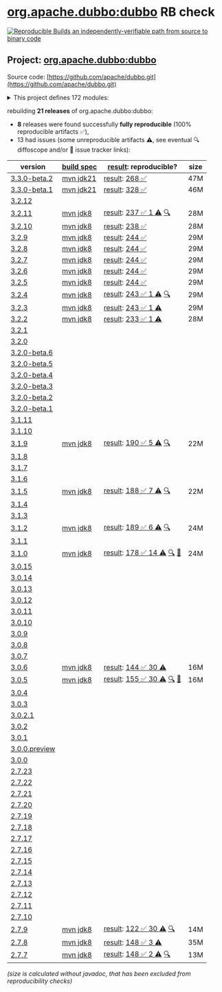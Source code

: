 [org.apache.dubbo:dubbo](https://central.sonatype.com/artifact/org.apache.dubbo/dubbo/versions) RB check
=======

[![Reproducible Builds](https://reproducible-builds.org/images/logos/rb.svg) an independently-verifiable path from source to binary code](https://reproducible-builds.org/)

## Project: [org.apache.dubbo:dubbo](https://central.sonatype.com/artifact/org.apache.dubbo/dubbo/versions)

Source code: [https://github.com/apache/dubbo.git](https://github.com/apache/dubbo.git)

<details><summary>This project defines 172 modules:</summary>

* [org.apache.dubbo:dubbo](https://central.sonatype.com/artifact/org.apache.dubbo/dubbo/3.3.0-beta.2)
* [org.apache.dubbo:dubbo-all-shaded](https://central.sonatype.com/artifact/org.apache.dubbo/dubbo-all-shaded/3.3.0-beta.2)
* [org.apache.dubbo:dubbo-auth](https://central.sonatype.com/artifact/org.apache.dubbo/dubbo-auth/3.3.0-beta.2)
* [org.apache.dubbo:dubbo-bom](https://central.sonatype.com/artifact/org.apache.dubbo/dubbo-bom/3.3.0-beta.2)
* [org.apache.dubbo:dubbo-cluster](https://central.sonatype.com/artifact/org.apache.dubbo/dubbo-cluster/3.3.0-beta.2)
* [org.apache.dubbo:dubbo-common](https://central.sonatype.com/artifact/org.apache.dubbo/dubbo-common/3.3.0-beta.2)
* [org.apache.dubbo:dubbo-compatible](https://central.sonatype.com/artifact/org.apache.dubbo/dubbo-compatible/3.3.0-beta.2)
* [org.apache.dubbo:dubbo-compiler](https://central.sonatype.com/artifact/org.apache.dubbo/dubbo-compiler/3.3.0-beta.2)
* [org.apache.dubbo:dubbo-config](https://central.sonatype.com/artifact/org.apache.dubbo/dubbo-config/3.3.0-beta.2)
* [org.apache.dubbo:dubbo-config-api](https://central.sonatype.com/artifact/org.apache.dubbo/dubbo-config-api/3.3.0-beta.2)
* [org.apache.dubbo:dubbo-config-spring](https://central.sonatype.com/artifact/org.apache.dubbo/dubbo-config-spring/3.3.0-beta.2)
* [org.apache.dubbo:dubbo-config-spring6](https://central.sonatype.com/artifact/org.apache.dubbo/dubbo-config-spring6/3.3.0-beta.2)
* [org.apache.dubbo:dubbo-configcenter](https://central.sonatype.com/artifact/org.apache.dubbo/dubbo-configcenter/3.3.0-beta.2)
* [org.apache.dubbo:dubbo-configcenter-apollo](https://central.sonatype.com/artifact/org.apache.dubbo/dubbo-configcenter-apollo/3.3.0-beta.2)
* [org.apache.dubbo:dubbo-configcenter-consul](https://central.sonatype.com/artifact/org.apache.dubbo/dubbo-configcenter-consul/3.3.0-beta.2)
* [org.apache.dubbo:dubbo-configcenter-etcd](https://central.sonatype.com/artifact/org.apache.dubbo/dubbo-configcenter-etcd/3.3.0-beta.2)
* [org.apache.dubbo:dubbo-configcenter-file](https://central.sonatype.com/artifact/org.apache.dubbo/dubbo-configcenter-file/3.3.0-beta.2)
* [org.apache.dubbo:dubbo-configcenter-nacos](https://central.sonatype.com/artifact/org.apache.dubbo/dubbo-configcenter-nacos/3.3.0-beta.2)
* [org.apache.dubbo:dubbo-configcenter-zookeeper](https://central.sonatype.com/artifact/org.apache.dubbo/dubbo-configcenter-zookeeper/3.3.0-beta.2)
* [org.apache.dubbo:dubbo-container](https://central.sonatype.com/artifact/org.apache.dubbo/dubbo-container/3.3.0-beta.2)
* [org.apache.dubbo:dubbo-container-api](https://central.sonatype.com/artifact/org.apache.dubbo/dubbo-container-api/3.3.0-beta.2)
* [org.apache.dubbo:dubbo-container-log4j](https://central.sonatype.com/artifact/org.apache.dubbo/dubbo-container-log4j/3.3.0-beta.2)
* [org.apache.dubbo:dubbo-container-logback](https://central.sonatype.com/artifact/org.apache.dubbo/dubbo-container-logback/3.3.0-beta.2)
* [org.apache.dubbo:dubbo-container-spring](https://central.sonatype.com/artifact/org.apache.dubbo/dubbo-container-spring/3.3.0-beta.2)
* [org.apache.dubbo:dubbo-dependencies](https://central.sonatype.com/artifact/org.apache.dubbo/dubbo-dependencies/3.3.0-beta.2)
* [org.apache.dubbo:dubbo-dependencies-bom](https://central.sonatype.com/artifact/org.apache.dubbo/dubbo-dependencies-bom/3.3.0-beta.2)
* [org.apache.dubbo:dubbo-dependencies-zookeeper](https://central.sonatype.com/artifact/org.apache.dubbo/dubbo-dependencies-zookeeper/3.3.0-beta.2)
* [org.apache.dubbo:dubbo-dependencies-zookeeper-curator5](https://central.sonatype.com/artifact/org.apache.dubbo/dubbo-dependencies-zookeeper-curator5/3.3.0-beta.2)
* [org.apache.dubbo:dubbo-distribution](https://central.sonatype.com/artifact/org.apache.dubbo/dubbo-distribution/3.3.0-beta.2)
* [org.apache.dubbo:dubbo-filter](https://central.sonatype.com/artifact/org.apache.dubbo/dubbo-filter/3.3.0-beta.2)
* [org.apache.dubbo:dubbo-filter-cache](https://central.sonatype.com/artifact/org.apache.dubbo/dubbo-filter-cache/3.3.0-beta.2)
* [org.apache.dubbo:dubbo-filter-validation](https://central.sonatype.com/artifact/org.apache.dubbo/dubbo-filter-validation/3.3.0-beta.2)
* [org.apache.dubbo:dubbo-kubernetes](https://central.sonatype.com/artifact/org.apache.dubbo/dubbo-kubernetes/3.3.0-beta.2)
* [org.apache.dubbo:dubbo-maven-plugin](https://central.sonatype.com/artifact/org.apache.dubbo/dubbo-maven-plugin/3.3.0-beta.2)
* [org.apache.dubbo:dubbo-metadata](https://central.sonatype.com/artifact/org.apache.dubbo/dubbo-metadata/3.3.0-beta.2)
* [org.apache.dubbo:dubbo-metadata-api](https://central.sonatype.com/artifact/org.apache.dubbo/dubbo-metadata-api/3.3.0-beta.2)
* [org.apache.dubbo:dubbo-metadata-definition-protobuf](https://central.sonatype.com/artifact/org.apache.dubbo/dubbo-metadata-definition-protobuf/3.3.0-beta.2)
* [org.apache.dubbo:dubbo-metadata-processor](https://central.sonatype.com/artifact/org.apache.dubbo/dubbo-metadata-processor/3.3.0-beta.2)
* [org.apache.dubbo:dubbo-metadata-report-consul](https://central.sonatype.com/artifact/org.apache.dubbo/dubbo-metadata-report-consul/3.3.0-beta.2)
* [org.apache.dubbo:dubbo-metadata-report-etcd](https://central.sonatype.com/artifact/org.apache.dubbo/dubbo-metadata-report-etcd/3.3.0-beta.2)
* [org.apache.dubbo:dubbo-metadata-report-nacos](https://central.sonatype.com/artifact/org.apache.dubbo/dubbo-metadata-report-nacos/3.3.0-beta.2)
* [org.apache.dubbo:dubbo-metadata-report-redis](https://central.sonatype.com/artifact/org.apache.dubbo/dubbo-metadata-report-redis/3.3.0-beta.2)
* [org.apache.dubbo:dubbo-metadata-report-zookeeper](https://central.sonatype.com/artifact/org.apache.dubbo/dubbo-metadata-report-zookeeper/3.3.0-beta.2)
* [org.apache.dubbo:dubbo-metadata-rest](https://central.sonatype.com/artifact/org.apache.dubbo/dubbo-metadata-rest/3.3.0-beta.2)
* [org.apache.dubbo:dubbo-metrics](https://central.sonatype.com/artifact/org.apache.dubbo/dubbo-metrics/3.3.0-beta.2)
* [org.apache.dubbo:dubbo-metrics-api](https://central.sonatype.com/artifact/org.apache.dubbo/dubbo-metrics-api/3.3.0-beta.2)
* [org.apache.dubbo:dubbo-metrics-config-center](https://central.sonatype.com/artifact/org.apache.dubbo/dubbo-metrics-config-center/3.3.0-beta.2)
* [org.apache.dubbo:dubbo-metrics-default](https://central.sonatype.com/artifact/org.apache.dubbo/dubbo-metrics-default/3.3.0-beta.2)
* [org.apache.dubbo:dubbo-metrics-event](https://central.sonatype.com/artifact/org.apache.dubbo/dubbo-metrics-event/3.3.0-beta.2)
* [org.apache.dubbo:dubbo-metrics-metadata](https://central.sonatype.com/artifact/org.apache.dubbo/dubbo-metrics-metadata/3.3.0-beta.2)
* [org.apache.dubbo:dubbo-metrics-netty](https://central.sonatype.com/artifact/org.apache.dubbo/dubbo-metrics-netty/3.3.0-beta.2)
* [org.apache.dubbo:dubbo-metrics-prometheus](https://central.sonatype.com/artifact/org.apache.dubbo/dubbo-metrics-prometheus/3.3.0-beta.2)
* [org.apache.dubbo:dubbo-metrics-registry](https://central.sonatype.com/artifact/org.apache.dubbo/dubbo-metrics-registry/3.3.0-beta.2)
* [org.apache.dubbo:dubbo-monitor](https://central.sonatype.com/artifact/org.apache.dubbo/dubbo-monitor/3.3.0-beta.2)
* [org.apache.dubbo:dubbo-monitor-api](https://central.sonatype.com/artifact/org.apache.dubbo/dubbo-monitor-api/3.3.0-beta.2)
* [org.apache.dubbo:dubbo-monitor-common](https://central.sonatype.com/artifact/org.apache.dubbo/dubbo-monitor-common/3.3.0-beta.2)
* [org.apache.dubbo:dubbo-monitor-default](https://central.sonatype.com/artifact/org.apache.dubbo/dubbo-monitor-default/3.3.0-beta.2)
* [org.apache.dubbo:dubbo-nacos-spring-boot-starter](https://central.sonatype.com/artifact/org.apache.dubbo/dubbo-nacos-spring-boot-starter/3.3.0-beta.2)
* [org.apache.dubbo:dubbo-native](https://central.sonatype.com/artifact/org.apache.dubbo/dubbo-native/3.3.0-beta.2)
* [org.apache.dubbo:dubbo-native-plugin](https://central.sonatype.com/artifact/org.apache.dubbo/dubbo-native-plugin/3.3.0-beta.2)
* [org.apache.dubbo:dubbo-observability-spring-boot-autoconfigure](https://central.sonatype.com/artifact/org.apache.dubbo/dubbo-observability-spring-boot-autoconfigure/3.3.0-beta.2)
* [org.apache.dubbo:dubbo-observability-spring-boot-starter](https://central.sonatype.com/artifact/org.apache.dubbo/dubbo-observability-spring-boot-starter/3.3.0-beta.2)
* [org.apache.dubbo:dubbo-observability-spring-boot-starters](https://central.sonatype.com/artifact/org.apache.dubbo/dubbo-observability-spring-boot-starters/3.3.0-beta.2)
* [org.apache.dubbo:dubbo-parent](https://central.sonatype.com/artifact/org.apache.dubbo/dubbo-parent/3.3.0-beta.2)
* [org.apache.dubbo:dubbo-plugin](https://central.sonatype.com/artifact/org.apache.dubbo/dubbo-plugin/3.3.0-beta.2)
* [org.apache.dubbo:dubbo-plugin-access-log](https://central.sonatype.com/artifact/org.apache.dubbo/dubbo-plugin-access-log/3.3.0-beta.2)
* [org.apache.dubbo:dubbo-plugin-classloader-filter](https://central.sonatype.com/artifact/org.apache.dubbo/dubbo-plugin-classloader-filter/3.3.0-beta.2)
* [org.apache.dubbo:dubbo-plugin-cluster-mergeable](https://central.sonatype.com/artifact/org.apache.dubbo/dubbo-plugin-cluster-mergeable/3.3.0-beta.2)
* [org.apache.dubbo:dubbo-plugin-context](https://central.sonatype.com/artifact/org.apache.dubbo/dubbo-plugin-context/3.3.0-beta.2)
* [org.apache.dubbo:dubbo-plugin-generic-invoke](https://central.sonatype.com/artifact/org.apache.dubbo/dubbo-plugin-generic-invoke/3.3.0-beta.2)
* [org.apache.dubbo:dubbo-plugin-loadbalance-adaptive](https://central.sonatype.com/artifact/org.apache.dubbo/dubbo-plugin-loadbalance-adaptive/3.3.0-beta.2)
* [org.apache.dubbo:dubbo-plugin-loom](https://central.sonatype.com/artifact/org.apache.dubbo/dubbo-plugin-loom/3.3.0-beta.2)
* [org.apache.dubbo:dubbo-plugin-mock](https://central.sonatype.com/artifact/org.apache.dubbo/dubbo-plugin-mock/3.3.0-beta.2)
* [org.apache.dubbo:dubbo-plugin-proxy-bytebuddy](https://central.sonatype.com/artifact/org.apache.dubbo/dubbo-plugin-proxy-bytebuddy/3.3.0-beta.2)
* [org.apache.dubbo:dubbo-plugin-qos-trace](https://central.sonatype.com/artifact/org.apache.dubbo/dubbo-plugin-qos-trace/3.3.0-beta.2)
* [org.apache.dubbo:dubbo-plugin-router-condition](https://central.sonatype.com/artifact/org.apache.dubbo/dubbo-plugin-router-condition/3.3.0-beta.2)
* [org.apache.dubbo:dubbo-plugin-router-mesh](https://central.sonatype.com/artifact/org.apache.dubbo/dubbo-plugin-router-mesh/3.3.0-beta.2)
* [org.apache.dubbo:dubbo-plugin-router-script](https://central.sonatype.com/artifact/org.apache.dubbo/dubbo-plugin-router-script/3.3.0-beta.2)
* [org.apache.dubbo:dubbo-plugin-router-tag](https://central.sonatype.com/artifact/org.apache.dubbo/dubbo-plugin-router-tag/3.3.0-beta.2)
* [org.apache.dubbo:dubbo-plugin-token](https://central.sonatype.com/artifact/org.apache.dubbo/dubbo-plugin-token/3.3.0-beta.2)
* [org.apache.dubbo:dubbo-plugin-tps](https://central.sonatype.com/artifact/org.apache.dubbo/dubbo-plugin-tps/3.3.0-beta.2)
* [org.apache.dubbo:dubbo-qos](https://central.sonatype.com/artifact/org.apache.dubbo/dubbo-qos/3.3.0-beta.2)
* [org.apache.dubbo:dubbo-qos-api](https://central.sonatype.com/artifact/org.apache.dubbo/dubbo-qos-api/3.3.0-beta.2)
* [org.apache.dubbo:dubbo-reactive](https://central.sonatype.com/artifact/org.apache.dubbo/dubbo-reactive/3.3.0-beta.2)
* [org.apache.dubbo:dubbo-registry](https://central.sonatype.com/artifact/org.apache.dubbo/dubbo-registry/3.3.0-beta.2)
* [org.apache.dubbo:dubbo-registry-api](https://central.sonatype.com/artifact/org.apache.dubbo/dubbo-registry-api/3.3.0-beta.2)
* [org.apache.dubbo:dubbo-registry-consul](https://central.sonatype.com/artifact/org.apache.dubbo/dubbo-registry-consul/3.3.0-beta.2)
* [org.apache.dubbo:dubbo-registry-default](https://central.sonatype.com/artifact/org.apache.dubbo/dubbo-registry-default/3.3.0-beta.2)
* [org.apache.dubbo:dubbo-registry-dns](https://central.sonatype.com/artifact/org.apache.dubbo/dubbo-registry-dns/3.3.0-beta.2)
* [org.apache.dubbo:dubbo-registry-etcd3](https://central.sonatype.com/artifact/org.apache.dubbo/dubbo-registry-etcd3/3.3.0-beta.2)
* [org.apache.dubbo:dubbo-registry-eureka](https://central.sonatype.com/artifact/org.apache.dubbo/dubbo-registry-eureka/3.3.0-beta.2)
* [org.apache.dubbo:dubbo-registry-kubernetes](https://central.sonatype.com/artifact/org.apache.dubbo/dubbo-registry-kubernetes/3.3.0-beta.2)
* [org.apache.dubbo:dubbo-registry-multicast](https://central.sonatype.com/artifact/org.apache.dubbo/dubbo-registry-multicast/3.3.0-beta.2)
* [org.apache.dubbo:dubbo-registry-multiple](https://central.sonatype.com/artifact/org.apache.dubbo/dubbo-registry-multiple/3.3.0-beta.2)
* [org.apache.dubbo:dubbo-registry-nacos](https://central.sonatype.com/artifact/org.apache.dubbo/dubbo-registry-nacos/3.3.0-beta.2)
* [org.apache.dubbo:dubbo-registry-redis](https://central.sonatype.com/artifact/org.apache.dubbo/dubbo-registry-redis/3.3.0-beta.2)
* [org.apache.dubbo:dubbo-registry-sofa](https://central.sonatype.com/artifact/org.apache.dubbo/dubbo-registry-sofa/3.3.0-beta.2)
* [org.apache.dubbo:dubbo-registry-xds](https://central.sonatype.com/artifact/org.apache.dubbo/dubbo-registry-xds/3.3.0-beta.2)
* [org.apache.dubbo:dubbo-registry-zookeeper](https://central.sonatype.com/artifact/org.apache.dubbo/dubbo-registry-zookeeper/3.3.0-beta.2)
* [org.apache.dubbo:dubbo-remoting](https://central.sonatype.com/artifact/org.apache.dubbo/dubbo-remoting/3.3.0-beta.2)
* [org.apache.dubbo:dubbo-remoting-api](https://central.sonatype.com/artifact/org.apache.dubbo/dubbo-remoting-api/3.3.0-beta.2)
* [org.apache.dubbo:dubbo-remoting-etcd3](https://central.sonatype.com/artifact/org.apache.dubbo/dubbo-remoting-etcd3/3.3.0-beta.2)
* [org.apache.dubbo:dubbo-remoting-grizzly](https://central.sonatype.com/artifact/org.apache.dubbo/dubbo-remoting-grizzly/3.3.0-beta.2)
* [org.apache.dubbo:dubbo-remoting-http](https://central.sonatype.com/artifact/org.apache.dubbo/dubbo-remoting-http/3.3.0-beta.2)
* [org.apache.dubbo:dubbo-remoting-http12](https://central.sonatype.com/artifact/org.apache.dubbo/dubbo-remoting-http12/3.3.0-beta.2)
* [org.apache.dubbo:dubbo-remoting-mina](https://central.sonatype.com/artifact/org.apache.dubbo/dubbo-remoting-mina/3.3.0-beta.2)
* [org.apache.dubbo:dubbo-remoting-netty](https://central.sonatype.com/artifact/org.apache.dubbo/dubbo-remoting-netty/3.3.0-beta.2)
* [org.apache.dubbo:dubbo-remoting-netty4](https://central.sonatype.com/artifact/org.apache.dubbo/dubbo-remoting-netty4/3.3.0-beta.2)
* [org.apache.dubbo:dubbo-remoting-p2p](https://central.sonatype.com/artifact/org.apache.dubbo/dubbo-remoting-p2p/3.3.0-beta.2)
* [org.apache.dubbo:dubbo-remoting-redis](https://central.sonatype.com/artifact/org.apache.dubbo/dubbo-remoting-redis/3.3.0-beta.2)
* [org.apache.dubbo:dubbo-remoting-zookeeper](https://central.sonatype.com/artifact/org.apache.dubbo/dubbo-remoting-zookeeper/3.3.0-beta.2)
* [org.apache.dubbo:dubbo-remoting-zookeeper-api](https://central.sonatype.com/artifact/org.apache.dubbo/dubbo-remoting-zookeeper-api/3.3.0-beta.2)
* [org.apache.dubbo:dubbo-remoting-zookeeper-curator5](https://central.sonatype.com/artifact/org.apache.dubbo/dubbo-remoting-zookeeper-curator5/3.3.0-beta.2)
* [org.apache.dubbo:dubbo-rest-jaxrs](https://central.sonatype.com/artifact/org.apache.dubbo/dubbo-rest-jaxrs/3.3.0-beta.2)
* [org.apache.dubbo:dubbo-rest-servlet](https://central.sonatype.com/artifact/org.apache.dubbo/dubbo-rest-servlet/3.3.0-beta.2)
* [org.apache.dubbo:dubbo-rest-spring](https://central.sonatype.com/artifact/org.apache.dubbo/dubbo-rest-spring/3.3.0-beta.2)
* [org.apache.dubbo:dubbo-rpc](https://central.sonatype.com/artifact/org.apache.dubbo/dubbo-rpc/3.3.0-beta.2)
* [org.apache.dubbo:dubbo-rpc-api](https://central.sonatype.com/artifact/org.apache.dubbo/dubbo-rpc-api/3.3.0-beta.2)
* [org.apache.dubbo:dubbo-rpc-dubbo](https://central.sonatype.com/artifact/org.apache.dubbo/dubbo-rpc-dubbo/3.3.0-beta.2)
* [org.apache.dubbo:dubbo-rpc-grpc](https://central.sonatype.com/artifact/org.apache.dubbo/dubbo-rpc-grpc/3.3.0-beta.2)
* [org.apache.dubbo:dubbo-rpc-hessian](https://central.sonatype.com/artifact/org.apache.dubbo/dubbo-rpc-hessian/3.3.0-beta.2)
* [org.apache.dubbo:dubbo-rpc-http](https://central.sonatype.com/artifact/org.apache.dubbo/dubbo-rpc-http/3.3.0-beta.2)
* [org.apache.dubbo:dubbo-rpc-injvm](https://central.sonatype.com/artifact/org.apache.dubbo/dubbo-rpc-injvm/3.3.0-beta.2)
* [org.apache.dubbo:dubbo-rpc-memcached](https://central.sonatype.com/artifact/org.apache.dubbo/dubbo-rpc-memcached/3.3.0-beta.2)
* [org.apache.dubbo:dubbo-rpc-native-thrift](https://central.sonatype.com/artifact/org.apache.dubbo/dubbo-rpc-native-thrift/3.3.0-beta.2)
* [org.apache.dubbo:dubbo-rpc-redis](https://central.sonatype.com/artifact/org.apache.dubbo/dubbo-rpc-redis/3.3.0-beta.2)
* [org.apache.dubbo:dubbo-rpc-rest](https://central.sonatype.com/artifact/org.apache.dubbo/dubbo-rpc-rest/3.3.0-beta.2)
* [org.apache.dubbo:dubbo-rpc-rmi](https://central.sonatype.com/artifact/org.apache.dubbo/dubbo-rpc-rmi/3.3.0-beta.2)
* [org.apache.dubbo:dubbo-rpc-thrift](https://central.sonatype.com/artifact/org.apache.dubbo/dubbo-rpc-thrift/3.3.0-beta.2)
* [org.apache.dubbo:dubbo-rpc-triple](https://central.sonatype.com/artifact/org.apache.dubbo/dubbo-rpc-triple/3.3.0-beta.2)
* [org.apache.dubbo:dubbo-rpc-webservice](https://central.sonatype.com/artifact/org.apache.dubbo/dubbo-rpc-webservice/3.3.0-beta.2)
* [org.apache.dubbo:dubbo-rpc-xml](https://central.sonatype.com/artifact/org.apache.dubbo/dubbo-rpc-xml/3.3.0-beta.2)
* [org.apache.dubbo:dubbo-seata-spring-boot-starter](https://central.sonatype.com/artifact/org.apache.dubbo/dubbo-seata-spring-boot-starter/3.3.0-beta.2)
* [org.apache.dubbo:dubbo-security](https://central.sonatype.com/artifact/org.apache.dubbo/dubbo-security/3.3.0-beta.2)
* [org.apache.dubbo:dubbo-sentinel-spring-boot-starter](https://central.sonatype.com/artifact/org.apache.dubbo/dubbo-sentinel-spring-boot-starter/3.3.0-beta.2)
* [org.apache.dubbo:dubbo-serialization](https://central.sonatype.com/artifact/org.apache.dubbo/dubbo-serialization/3.3.0-beta.2)
* [org.apache.dubbo:dubbo-serialization-api](https://central.sonatype.com/artifact/org.apache.dubbo/dubbo-serialization-api/3.3.0-beta.2)
* [org.apache.dubbo:dubbo-serialization-avro](https://central.sonatype.com/artifact/org.apache.dubbo/dubbo-serialization-avro/3.3.0-beta.2)
* [org.apache.dubbo:dubbo-serialization-fastjson](https://central.sonatype.com/artifact/org.apache.dubbo/dubbo-serialization-fastjson/3.3.0-beta.2)
* [org.apache.dubbo:dubbo-serialization-fastjson2](https://central.sonatype.com/artifact/org.apache.dubbo/dubbo-serialization-fastjson2/3.3.0-beta.2)
* [org.apache.dubbo:dubbo-serialization-fst](https://central.sonatype.com/artifact/org.apache.dubbo/dubbo-serialization-fst/3.3.0-beta.2)
* [org.apache.dubbo:dubbo-serialization-gson](https://central.sonatype.com/artifact/org.apache.dubbo/dubbo-serialization-gson/3.3.0-beta.2)
* [org.apache.dubbo:dubbo-serialization-hessian2](https://central.sonatype.com/artifact/org.apache.dubbo/dubbo-serialization-hessian2/3.3.0-beta.2)
* [org.apache.dubbo:dubbo-serialization-jdk](https://central.sonatype.com/artifact/org.apache.dubbo/dubbo-serialization-jdk/3.3.0-beta.2)
* [org.apache.dubbo:dubbo-serialization-kryo](https://central.sonatype.com/artifact/org.apache.dubbo/dubbo-serialization-kryo/3.3.0-beta.2)
* [org.apache.dubbo:dubbo-serialization-native-hession](https://central.sonatype.com/artifact/org.apache.dubbo/dubbo-serialization-native-hession/3.3.0-beta.2)
* [org.apache.dubbo:dubbo-serialization-protobuf](https://central.sonatype.com/artifact/org.apache.dubbo/dubbo-serialization-protobuf/3.3.0-beta.2)
* [org.apache.dubbo:dubbo-serialization-protostuff](https://central.sonatype.com/artifact/org.apache.dubbo/dubbo-serialization-protostuff/3.3.0-beta.2)
* [org.apache.dubbo:dubbo-serialization-test](https://central.sonatype.com/artifact/org.apache.dubbo/dubbo-serialization-test/3.3.0-beta.2)
* [org.apache.dubbo:dubbo-spring-boot](https://central.sonatype.com/artifact/org.apache.dubbo/dubbo-spring-boot/3.3.0-beta.2)
* [org.apache.dubbo:dubbo-spring-boot-actuator](https://central.sonatype.com/artifact/org.apache.dubbo/dubbo-spring-boot-actuator/3.3.0-beta.2)
* [org.apache.dubbo:dubbo-spring-boot-actuator-compatible](https://central.sonatype.com/artifact/org.apache.dubbo/dubbo-spring-boot-actuator-compatible/3.3.0-beta.2)
* [org.apache.dubbo:dubbo-spring-boot-autoconfigure](https://central.sonatype.com/artifact/org.apache.dubbo/dubbo-spring-boot-autoconfigure/3.3.0-beta.2)
* [org.apache.dubbo:dubbo-spring-boot-autoconfigure-compatible](https://central.sonatype.com/artifact/org.apache.dubbo/dubbo-spring-boot-autoconfigure-compatible/3.3.0-beta.2)
* [org.apache.dubbo:dubbo-spring-boot-compatible](https://central.sonatype.com/artifact/org.apache.dubbo/dubbo-spring-boot-compatible/3.3.0-beta.2)
* [org.apache.dubbo:dubbo-spring-boot-interceptor](https://central.sonatype.com/artifact/org.apache.dubbo/dubbo-spring-boot-interceptor/3.3.0-beta.2)
* [org.apache.dubbo:dubbo-spring-boot-observability-autoconfigure](https://central.sonatype.com/artifact/org.apache.dubbo/dubbo-spring-boot-observability-autoconfigure/3.3.0-beta.2)
* [org.apache.dubbo:dubbo-spring-boot-observability-starter](https://central.sonatype.com/artifact/org.apache.dubbo/dubbo-spring-boot-observability-starter/3.3.0-beta.2)
* [org.apache.dubbo:dubbo-spring-boot-observability-starters](https://central.sonatype.com/artifact/org.apache.dubbo/dubbo-spring-boot-observability-starters/3.3.0-beta.2)
* [org.apache.dubbo:dubbo-spring-boot-starter](https://central.sonatype.com/artifact/org.apache.dubbo/dubbo-spring-boot-starter/3.3.0-beta.2)
* [org.apache.dubbo:dubbo-spring-boot-starters](https://central.sonatype.com/artifact/org.apache.dubbo/dubbo-spring-boot-starters/3.3.0-beta.2)
* [org.apache.dubbo:dubbo-spring-boot-tracing-brave-zipkin-starter](https://central.sonatype.com/artifact/org.apache.dubbo/dubbo-spring-boot-tracing-brave-zipkin-starter/3.3.0-beta.2)
* [org.apache.dubbo:dubbo-spring-boot-tracing-otel-otlp-starter](https://central.sonatype.com/artifact/org.apache.dubbo/dubbo-spring-boot-tracing-otel-otlp-starter/3.3.0-beta.2)
* [org.apache.dubbo:dubbo-spring-boot-tracing-otel-zipkin-starter](https://central.sonatype.com/artifact/org.apache.dubbo/dubbo-spring-boot-tracing-otel-zipkin-starter/3.3.0-beta.2)
* [org.apache.dubbo:dubbo-spring-security](https://central.sonatype.com/artifact/org.apache.dubbo/dubbo-spring-security/3.3.0-beta.2)
* [org.apache.dubbo:dubbo-tracing](https://central.sonatype.com/artifact/org.apache.dubbo/dubbo-tracing/3.3.0-beta.2)
* [org.apache.dubbo:dubbo-tracing-brave-zipkin-spring-boot-starter](https://central.sonatype.com/artifact/org.apache.dubbo/dubbo-tracing-brave-zipkin-spring-boot-starter/3.3.0-beta.2)
* [org.apache.dubbo:dubbo-tracing-otel-otlp-spring-boot-starter](https://central.sonatype.com/artifact/org.apache.dubbo/dubbo-tracing-otel-otlp-spring-boot-starter/3.3.0-beta.2)
* [org.apache.dubbo:dubbo-tracing-otel-zipkin-spring-boot-starter](https://central.sonatype.com/artifact/org.apache.dubbo/dubbo-tracing-otel-zipkin-spring-boot-starter/3.3.0-beta.2)
* [org.apache.dubbo:dubbo-xds](https://central.sonatype.com/artifact/org.apache.dubbo/dubbo-xds/3.3.0-beta.2)
* [org.apache.dubbo:dubbo-zookeeper-curator5-spring-boot-starter](https://central.sonatype.com/artifact/org.apache.dubbo/dubbo-zookeeper-curator5-spring-boot-starter/3.3.0-beta.2)
* [org.apache.dubbo:dubbo-zookeeper-spring-boot-starter](https://central.sonatype.com/artifact/org.apache.dubbo/dubbo-zookeeper-spring-boot-starter/3.3.0-beta.2)
</details>

rebuilding **21 releases** of org.apache.dubbo:dubbo:
- **8** releases were found successfully **fully reproducible** (100% reproducible artifacts :white_check_mark:),
- 13 had issues (some unreproducible artifacts :warning:, see eventual :mag: diffoscope and/or :memo: issue tracker links):

| version | [build spec](/BUILDSPEC.md) | [result](https://reproducible-builds.org/docs/jvm/): reproducible? | size |
| -- | --------- | ------ | -- |
| [3.3.0-beta.2](https://central.sonatype.com/artifact/org.apache.dubbo/dubbo/3.3.0-beta.2/pom) | [mvn jdk21](dubbo-3.3.0-beta.2.buildspec) | [result](dubbo-parent-3.3.0-beta.2.buildinfo): [268 :white_check_mark: ](dubbo-parent-3.3.0-beta.2.buildcompare) | 47M |
| [3.3.0-beta.1](https://central.sonatype.com/artifact/org.apache.dubbo/dubbo/3.3.0-beta.1/pom) | [mvn jdk21](dubbo-3.3.0-beta.1.buildspec) | [result](dubbo-parent-3.3.0-beta.1.buildinfo): [328 :white_check_mark: ](dubbo-parent-3.3.0-beta.1.buildcompare) | 46M |
| [3.2.12](https://central.sonatype.com/artifact/org.apache.dubbo/dubbo/3.2.12/pom) | | | |
| [3.2.11](https://central.sonatype.com/artifact/org.apache.dubbo/dubbo/3.2.11/pom) | [mvn jdk8](dubbo-3.2.11.buildspec) | [result](dubbo-parent-3.2.11.buildinfo): [237 :white_check_mark:  1 :warning:](dubbo-parent-3.2.11.buildcompare) [:mag:](dubbo-parent-3.2.11.diffoscope) | 28M |
| [3.2.10](https://central.sonatype.com/artifact/org.apache.dubbo/dubbo/3.2.10/pom) | [mvn jdk8](dubbo-3.2.10.buildspec) | [result](dubbo-parent-3.2.10.buildinfo): [238 :white_check_mark: ](dubbo-parent-3.2.10.buildcompare) | 28M |
| [3.2.9](https://central.sonatype.com/artifact/org.apache.dubbo/dubbo/3.2.9/pom) | [mvn jdk8](dubbo-3.2.9.buildspec) | [result](dubbo-parent-3.2.9.buildinfo): [244 :white_check_mark: ](dubbo-parent-3.2.9.buildcompare) | 29M |
| [3.2.8](https://central.sonatype.com/artifact/org.apache.dubbo/dubbo/3.2.8/pom) | [mvn jdk8](dubbo-3.2.8.buildspec) | [result](dubbo-parent-3.2.8.buildinfo): [244 :white_check_mark: ](dubbo-parent-3.2.8.buildcompare) | 29M |
| [3.2.7](https://central.sonatype.com/artifact/org.apache.dubbo/dubbo/3.2.7/pom) | [mvn jdk8](dubbo-3.2.7.buildspec) | [result](dubbo-parent-3.2.7.buildinfo): [244 :white_check_mark: ](dubbo-parent-3.2.7.buildcompare) | 29M |
| [3.2.6](https://central.sonatype.com/artifact/org.apache.dubbo/dubbo/3.2.6/pom) | [mvn jdk8](dubbo-3.2.6.buildspec) | [result](dubbo-parent-3.2.6.buildinfo): [244 :white_check_mark: ](dubbo-parent-3.2.6.buildcompare) | 29M |
| [3.2.5](https://central.sonatype.com/artifact/org.apache.dubbo/dubbo/3.2.5/pom) | [mvn jdk8](dubbo-3.2.5.buildspec) | [result](dubbo-parent-3.2.5.buildinfo): [244 :white_check_mark: ](dubbo-parent-3.2.5.buildcompare) | 29M |
| [3.2.4](https://central.sonatype.com/artifact/org.apache.dubbo/dubbo/3.2.4/pom) | [mvn jdk8](dubbo-3.2.4.buildspec) | [result](dubbo-parent-3.2.4.buildinfo): [243 :white_check_mark:  1 :warning:](dubbo-parent-3.2.4.buildcompare) [:mag:](dubbo-parent-3.2.4.diffoscope) | 29M |
| [3.2.3](https://central.sonatype.com/artifact/org.apache.dubbo/dubbo/3.2.3/pom) | [mvn jdk8](dubbo-3.2.3.buildspec) | [result](dubbo-parent-3.2.3.buildinfo): [243 :white_check_mark:  1 :warning:](dubbo-parent-3.2.3.buildcompare) | 29M |
| [3.2.2](https://central.sonatype.com/artifact/org.apache.dubbo/dubbo/3.2.2/pom) | [mvn jdk8](dubbo-3.2.2.buildspec) | [result](dubbo-parent-3.2.2.buildinfo): [233 :white_check_mark:  1 :warning:](dubbo-parent-3.2.2.buildcompare) | 28M |
| [3.2.1](https://central.sonatype.com/artifact/org.apache.dubbo/dubbo/3.2.1/pom) | | | |
| [3.2.0](https://central.sonatype.com/artifact/org.apache.dubbo/dubbo/3.2.0/pom) | | | |
| [3.2.0-beta.6](https://central.sonatype.com/artifact/org.apache.dubbo/dubbo/3.2.0-beta.6/pom) | | | |
| [3.2.0-beta.5](https://central.sonatype.com/artifact/org.apache.dubbo/dubbo/3.2.0-beta.5/pom) | | | |
| [3.2.0-beta.4](https://central.sonatype.com/artifact/org.apache.dubbo/dubbo/3.2.0-beta.4/pom) | | | |
| [3.2.0-beta.3](https://central.sonatype.com/artifact/org.apache.dubbo/dubbo/3.2.0-beta.3/pom) | | | |
| [3.2.0-beta.2](https://central.sonatype.com/artifact/org.apache.dubbo/dubbo/3.2.0-beta.2/pom) | | | |
| [3.2.0-beta.1](https://central.sonatype.com/artifact/org.apache.dubbo/dubbo/3.2.0-beta.1/pom) | | | |
| [3.1.11](https://central.sonatype.com/artifact/org.apache.dubbo/dubbo/3.1.11/pom) | | | |
| [3.1.10](https://central.sonatype.com/artifact/org.apache.dubbo/dubbo/3.1.10/pom) | | | |
| [3.1.9](https://central.sonatype.com/artifact/org.apache.dubbo/dubbo/3.1.9/pom) | [mvn jdk8](dubbo-3.1.9.buildspec) | [result](dubbo-parent-3.1.9.buildinfo): [190 :white_check_mark:  5 :warning:](dubbo-parent-3.1.9.buildcompare) [:mag:](dubbo-parent-3.1.9.diffoscope) | 22M |
| [3.1.8](https://central.sonatype.com/artifact/org.apache.dubbo/dubbo/3.1.8/pom) | | | |
| [3.1.7](https://central.sonatype.com/artifact/org.apache.dubbo/dubbo/3.1.7/pom) | | | |
| [3.1.6](https://central.sonatype.com/artifact/org.apache.dubbo/dubbo/3.1.6/pom) | | | |
| [3.1.5](https://central.sonatype.com/artifact/org.apache.dubbo/dubbo/3.1.5/pom) | [mvn jdk8](dubbo-3.1.5.buildspec) | [result](dubbo-parent-3.1.5.buildinfo): [188 :white_check_mark:  7 :warning:](dubbo-parent-3.1.5.buildcompare) [:mag:](dubbo-parent-3.1.5.diffoscope) | 22M |
| [3.1.4](https://central.sonatype.com/artifact/org.apache.dubbo/dubbo/3.1.4/pom) | | | |
| [3.1.3](https://central.sonatype.com/artifact/org.apache.dubbo/dubbo/3.1.3/pom) | | | |
| [3.1.2](https://central.sonatype.com/artifact/org.apache.dubbo/dubbo/3.1.2/pom) | [mvn jdk8](dubbo-3.1.2.buildspec) | [result](dubbo-parent-3.1.2.buildinfo): [189 :white_check_mark:  6 :warning:](dubbo-parent-3.1.2.buildcompare) [:mag:](dubbo-parent-3.1.2.diffoscope) | 24M |
| [3.1.1](https://central.sonatype.com/artifact/org.apache.dubbo/dubbo/3.1.1/pom) | | | |
| [3.1.0](https://central.sonatype.com/artifact/org.apache.dubbo/dubbo/3.1.0/pom) | [mvn jdk8](dubbo-3.1.0.buildspec) | [result](dubbo-parent-3.1.0.buildinfo): [178 :white_check_mark:  14 :warning:](dubbo-parent-3.1.0.buildcompare) [:mag:](dubbo-parent-3.1.0.diffoscope) [:memo:](https://github.com/apache/dubbo/pull/10700) | 24M |
| [3.0.15](https://central.sonatype.com/artifact/org.apache.dubbo/dubbo/3.0.15/pom) | | | |
| [3.0.14](https://central.sonatype.com/artifact/org.apache.dubbo/dubbo/3.0.14/pom) | | | |
| [3.0.13](https://central.sonatype.com/artifact/org.apache.dubbo/dubbo/3.0.13/pom) | | | |
| [3.0.12](https://central.sonatype.com/artifact/org.apache.dubbo/dubbo/3.0.12/pom) | | | |
| [3.0.11](https://central.sonatype.com/artifact/org.apache.dubbo/dubbo/3.0.11/pom) | | | |
| [3.0.10](https://central.sonatype.com/artifact/org.apache.dubbo/dubbo/3.0.10/pom) | | | |
| [3.0.9](https://central.sonatype.com/artifact/org.apache.dubbo/dubbo/3.0.9/pom) | | | |
| [3.0.8](https://central.sonatype.com/artifact/org.apache.dubbo/dubbo/3.0.8/pom) | | | |
| [3.0.7](https://central.sonatype.com/artifact/org.apache.dubbo/dubbo/3.0.7/pom) | | | |
| [3.0.6](https://central.sonatype.com/artifact/org.apache.dubbo/dubbo/3.0.6/pom) | [mvn jdk8](dubbo-3.0.6.buildspec) | [result](dubbo-parent-3.0.6.buildinfo): [144 :white_check_mark:  30 :warning:](dubbo-parent-3.0.6.buildcompare) | 16M |
| [3.0.5](https://central.sonatype.com/artifact/org.apache.dubbo/dubbo/3.0.5/pom) | [mvn jdk8](dubbo-3.0.5.buildspec) | [result](dubbo-parent-3.0.5.buildinfo): [155 :white_check_mark:  30 :warning:](dubbo-parent-3.0.5.buildcompare) [:mag:](dubbo-parent-3.0.5.diffoscope) [:memo:](https://github.com/apache/dubbo/pull/10067) | 16M |
| [3.0.4](https://central.sonatype.com/artifact/org.apache.dubbo/dubbo/3.0.4/pom) | | | |
| [3.0.3](https://central.sonatype.com/artifact/org.apache.dubbo/dubbo/3.0.3/pom) | | | |
| [3.0.2.1](https://central.sonatype.com/artifact/org.apache.dubbo/dubbo/3.0.2.1/pom) | | | |
| [3.0.2](https://central.sonatype.com/artifact/org.apache.dubbo/dubbo/3.0.2/pom) | | | |
| [3.0.1](https://central.sonatype.com/artifact/org.apache.dubbo/dubbo/3.0.1/pom) | | | |
| [3.0.0.preview](https://central.sonatype.com/artifact/org.apache.dubbo/dubbo/3.0.0.preview/pom) | | | |
| [3.0.0](https://central.sonatype.com/artifact/org.apache.dubbo/dubbo/3.0.0/pom) | | | |
| [2.7.23](https://central.sonatype.com/artifact/org.apache.dubbo/dubbo/2.7.23/pom) | | | |
| [2.7.22](https://central.sonatype.com/artifact/org.apache.dubbo/dubbo/2.7.22/pom) | | | |
| [2.7.21](https://central.sonatype.com/artifact/org.apache.dubbo/dubbo/2.7.21/pom) | | | |
| [2.7.20](https://central.sonatype.com/artifact/org.apache.dubbo/dubbo/2.7.20/pom) | | | |
| [2.7.19](https://central.sonatype.com/artifact/org.apache.dubbo/dubbo/2.7.19/pom) | | | |
| [2.7.18](https://central.sonatype.com/artifact/org.apache.dubbo/dubbo/2.7.18/pom) | | | |
| [2.7.17](https://central.sonatype.com/artifact/org.apache.dubbo/dubbo/2.7.17/pom) | | | |
| [2.7.16](https://central.sonatype.com/artifact/org.apache.dubbo/dubbo/2.7.16/pom) | | | |
| [2.7.15](https://central.sonatype.com/artifact/org.apache.dubbo/dubbo/2.7.15/pom) | | | |
| [2.7.14](https://central.sonatype.com/artifact/org.apache.dubbo/dubbo/2.7.14/pom) | | | |
| [2.7.13](https://central.sonatype.com/artifact/org.apache.dubbo/dubbo/2.7.13/pom) | | | |
| [2.7.12](https://central.sonatype.com/artifact/org.apache.dubbo/dubbo/2.7.12/pom) | | | |
| [2.7.11](https://central.sonatype.com/artifact/org.apache.dubbo/dubbo/2.7.11/pom) | | | |
| [2.7.10](https://central.sonatype.com/artifact/org.apache.dubbo/dubbo/2.7.10/pom) | | | |
| [2.7.9](https://central.sonatype.com/artifact/org.apache.dubbo/dubbo/2.7.9/pom) | [mvn jdk8](dubbo-2.7.9.buildspec) | [result](dubbo-parent-2.7.9.buildinfo): [122 :white_check_mark:  30 :warning:](dubbo-parent-2.7.9.buildcompare) [:mag:](https://github.com/jvm-repo-rebuild/reproducible-central/blob/master/content/org/apache/dubbo/dubbo-parent-2.7.9.diffoscope) | 14M |
| [2.7.8](https://central.sonatype.com/artifact/org.apache.dubbo/dubbo/2.7.8/pom) | [mvn jdk8](dubbo-2.7.8.buildspec) | [result](dubbo-metadata-processor-2.7.8.buildinfo): [148 :white_check_mark:  3 :warning:](dubbo-metadata-processor-2.7.8.buildcompare) | 35M |
| [2.7.7](https://central.sonatype.com/artifact/org.apache.dubbo/dubbo/2.7.7/pom) | [mvn jdk8](dubbo-2.7.7.buildspec) | [result](dubbo-parent-2.7.7.buildinfo): [148 :white_check_mark:  2 :warning:](dubbo-parent-2.7.7.buildcompare) [:mag:](https://github.com/jvm-repo-rebuild/reproducible-central/blob/master/content/org/apache/dubbo/dubbo-parent-2.7.7.diffoscope) | 13M |

<i>(size is calculated without javadoc, that has been excluded from reproducibility checks)</i>
